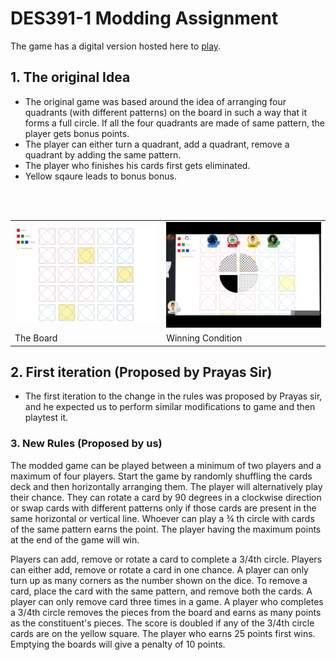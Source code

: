 # DES391-1 Modding Assignment

The game has a digital version  hosted here to [play]().
## 1. The original Idea
 * The original game was based around the idea of arranging four quadrants (with different patterns) on the board in such a way that it forms a full circle. If all the four quadrants are made of same pattern, the player gets bonus points. 
 * The player can either turn a quadrant, add a quadrant, remove a quadrant by adding the same pattern.
 * The player who finishes his cards first gets eliminated.
 * Yellow sqaure leads to bonus bonus. <br><br>
<img src="">
<table border="0">
 <tr>
    <td><a href="Board.jpeg" data-lightbox="board" data-title="The Board"><img src="Board.jpeg" style="width:100%"></a></td>
    <td><a href="`winning.png`" data-lightbox="board" data-title="19 Souls on Board Logo"><img src="winning.png" style="width:100%"></a></td>
 </tr>
 <tr>
    <td>The Board</td>
    <td>Winning Condition</td>
 </tr>
</table>

## 2. First iteration (Proposed by Prayas Sir)
 * The first iteration to the change in the rules was proposed by Prayas sir, and he expected us to perform similar modifications to game and then playtest it.
 
 
 ### 3. New Rules (Proposed by us)
 The modded game can be played between a minimum of two players and a maximum of four players.
 Start the game by randomly shuffling the cards deck and then horizontally arranging them.
 The player will alternatively play their chance. They can rotate a card by 90 degrees in a clockwise direction or swap cards with different patterns only if those cards are present in the same horizontal or vertical line. Whoever can play a ¾ th circle with cards of the same pattern earns the point. The player having the maximum points at the end of the game will win.

Players can add, remove or rotate a card to complete a 3/4th circle.
Players can either add, remove or rotate a card in one chance. A player can only turn up as many corners as the number shown on the dice.
To remove a card, place the card with the same pattern, and remove both the cards. A player can only remove card three times in a game.
A player who completes a 3/4th circle removes the pieces from the board and earns as many points as the constituent's pieces.
The score is doubled if any of the 3/4th circle cards are on the yellow square.
The player who earns 25 points first wins.
Emptying the boards will give a penalty of 10 points.

